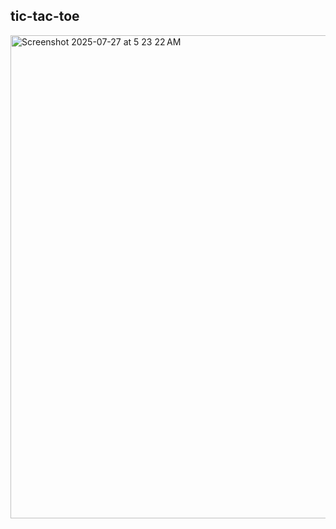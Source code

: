 ## tic-tac-toe
<img width="1440" height="773" alt="Screenshot 2025-07-27 at 5 23 22 AM" src="https://github.com/user-attachments/assets/7ea10732-c4a8-462e-bdf9-4b4aba48e3d5" />
